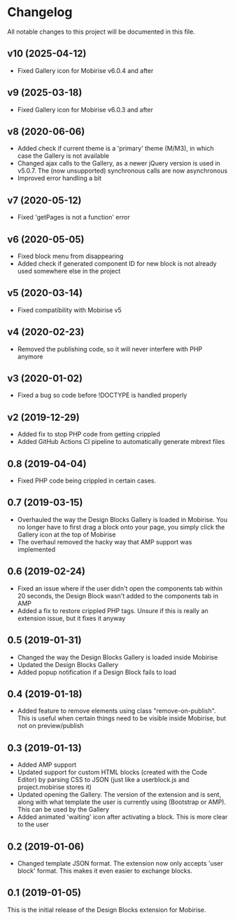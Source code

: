 # Changelog

All notable changes to this project will be documented in this file.

## v10 (2025-04-12)

- Fixed Gallery icon for Mobirise v6.0.4 and after

## v9 (2025-03-18)

- Fixed Gallery icon for Mobirise v6.0.3 and after

## v8 (2020-06-06)

- Added check if current theme is a 'primary' theme (M/M3), in which case the Gallery is not available
- Changed ajax calls to the Gallery, as a newer jQuery version is used in v5.0.7. The (now unsupported) synchronous calls are now asynchronous
- Improved error handling a bit

## v7 (2020-05-12)

- Fixed 'getPages is not a function' error

## v6 (2020-05-05)

- Fixed block menu from disappearing
- Added check if generated component ID for new block is not already used somewhere else in the project

## v5 (2020-03-14)

- Fixed compatibility with Mobirise v5

## v4 (2020-02-23)

- Removed the publishing code, so it will never interfere with PHP anymore

## v3 (2020-01-02)

- Fixed a bug so code before !DOCTYPE is handled properly

## v2 (2019-12-29)

- Added fix to stop PHP code from getting crippled
- Added GitHub Actions CI pipeline to automatically generate mbrext files

## 0.8 (2019-04-04)

- Fixed PHP code being crippled in certain cases.

## 0.7 (2019-03-15)

- Overhauled the way the Design Blocks Gallery is loaded in Mobirise. You no longer have to first drag a block onto your page, you simply click the Gallery icon at the top of Mobirise
- The overhaul removed the hacky way that AMP support was implemented

## 0.6 (2019-02-24)

- Fixed an issue where if the user didn't open the components tab within 20 seconds, the Design Block wasn't added to the components tab in AMP
- Added a fix to restore crippled PHP tags. Unsure if this is really an extension issue, but it fixes it anyway

## 0.5 (2019-01-31)

- Changed the way the Design Blocks Gallery is loaded inside Mobirise
- Updated the Design Blocks Gallery
- Added popup notification if a Design Block fails to load

## 0.4 (2019-01-18)

- Added feature to remove elements using class "remove-on-publish". This is useful when certain things need to be visible inside Mobirise, but not on preview/publish

## 0.3 (2019-01-13)

- Added AMP support
- Updated support for custom HTML blocks (created with the Code Editor) by parsing CSS to JSON (just like a userblock.js and project.mobirise stores it)
- Updated opening the Gallery. The version of the extension and is sent, along with what template the user is currently using (Bootstrap or AMP). This can be used by the Gallery
- Added animated 'waiting' icon after activating a block. This is more clear to the user

## 0.2 (2019-01-06)

- Changed template JSON format. The extension now only accepts 'user block' format. This makes it even easier to exchange blocks.

## 0.1 (2019-01-05)

This is the initial release of the Design Blocks extension for Mobirise.